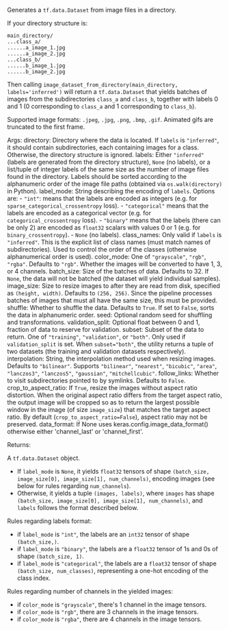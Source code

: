 Generates a `tf.data.Dataset` from image files in a directory.

If your directory structure is:

```
main_directory/
...class_a/
......a_image_1.jpg
......a_image_2.jpg
...class_b/
......b_image_1.jpg
......b_image_2.jpg
```

Then calling `image_dataset_from_directory(main_directory,
labels='inferred')` will return a `tf.data.Dataset` that yields batches of
images from the subdirectories `class_a` and `class_b`, together with labels
0 and 1 (0 corresponding to `class_a` and 1 corresponding to `class_b`).

Supported image formats: `.jpeg`, `.jpg`, `.png`, `.bmp`, `.gif`.
Animated gifs are truncated to the first frame.

Args:
    directory: Directory where the data is located.
        If `labels` is `"inferred"`, it should contain
        subdirectories, each containing images for a class.
        Otherwise, the directory structure is ignored.
    labels: Either `"inferred"`
        (labels are generated from the directory structure),
        `None` (no labels),
        or a list/tuple of integer labels of the same size as the number of
        image files found in the directory. Labels should be sorted
        according to the alphanumeric order of the image file paths
        (obtained via `os.walk(directory)` in Python).
    label_mode: String describing the encoding of `labels`. Options are:
        - `"int"`: means that the labels are encoded as integers
            (e.g. for `sparse_categorical_crossentropy` loss).
        - `"categorical"` means that the labels are
            encoded as a categorical vector
            (e.g. for `categorical_crossentropy` loss).
        - `"binary"` means that the labels (there can be only 2)
            are encoded as `float32` scalars with values 0 or 1
            (e.g. for `binary_crossentropy`).
        - `None` (no labels).
    class_names: Only valid if `labels` is `"inferred"`.
        This is the explicit list of class names
        (must match names of subdirectories). Used to control the order
        of the classes (otherwise alphanumerical order is used).
    color_mode: One of `"grayscale"`, `"rgb"`, `"rgba"`.
        Defaults to `"rgb"`. Whether the images will be converted to
        have 1, 3, or 4 channels.
    batch_size: Size of the batches of data. Defaults to 32.
        If `None`, the data will not be batched
        (the dataset will yield individual samples).
    image_size: Size to resize images to after they are read from disk,
        specified as `(height, width)`. Defaults to `(256, 256)`.
        Since the pipeline processes batches of images that must all have
        the same size, this must be provided.
    shuffle: Whether to shuffle the data. Defaults to `True`.
        If set to `False`, sorts the data in alphanumeric order.
    seed: Optional random seed for shuffling and transformations.
    validation_split: Optional float between 0 and 1,
        fraction of data to reserve for validation.
    subset: Subset of the data to return.
        One of `"training"`, `"validation"`, or `"both"`.
        Only used if `validation_split` is set.
        When `subset="both"`, the utility returns a tuple of two datasets
        (the training and validation datasets respectively).
    interpolation: String, the interpolation method used when
        resizing images. Defaults to `"bilinear"`.
        Supports `"bilinear"`, `"nearest"`, `"bicubic"`, `"area"`,
        `"lanczos3"`, `"lanczos5"`, `"gaussian"`, `"mitchellcubic"`.
    follow_links: Whether to visit subdirectories pointed to by symlinks.
        Defaults to `False`.
    crop_to_aspect_ratio: If `True`, resize the images without aspect
        ratio distortion. When the original aspect ratio differs from the
        target aspect ratio, the output image will be cropped so as to
        return the largest possible window in the image
        (of size `image_size`) that matches the target aspect ratio. By
        default (`crop_to_aspect_ratio=False`), aspect ratio may not be
        preserved.
    data_format: If None uses keras.config.image_data_format()
        otherwise either 'channel_last' or 'channel_first'.

Returns:

A `tf.data.Dataset` object.

- If `label_mode` is `None`, it yields `float32` tensors of shape
    `(batch_size, image_size[0], image_size[1], num_channels)`,
    encoding images (see below for rules regarding `num_channels`).
- Otherwise, it yields a tuple `(images, labels)`, where `images` has
    shape `(batch_size, image_size[0], image_size[1], num_channels)`,
    and `labels` follows the format described below.

Rules regarding labels format:

- if `label_mode` is `"int"`, the labels are an `int32` tensor of shape
    `(batch_size,)`.
- if `label_mode` is `"binary"`, the labels are a `float32` tensor of
    1s and 0s of shape `(batch_size, 1)`.
- if `label_mode` is `"categorical"`, the labels are a `float32` tensor
    of shape `(batch_size, num_classes)`, representing a one-hot
    encoding of the class index.

Rules regarding number of channels in the yielded images:

- if `color_mode` is `"grayscale"`,
    there's 1 channel in the image tensors.
- if `color_mode` is `"rgb"`,
    there are 3 channels in the image tensors.
- if `color_mode` is `"rgba"`,
    there are 4 channels in the image tensors.
